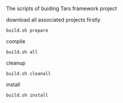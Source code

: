 The scripts of buiding Tars framework project

download all associated projects firstly
```
build.sh prepare
```
compile
```
build.sh all
```
cleanup
```
build.sh cleanall
```
install
```
build.sh install
```
